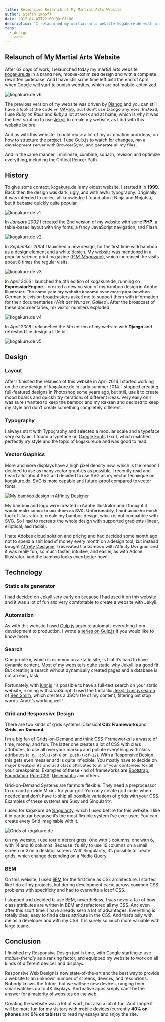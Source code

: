 ```yaml
---
title: Responsive Relaunch of My Martial Arts Website
author: Stefan Imhoff
date: 2015-04-07T22:00:00+01:00
description: "I relaunched my martial arts website kogakure.de with a responsive design. This post gives an overview on the process of creating my website: Design, Typography, Vector Graphics, Jekyll, Grids, Responsive Design and BEM."
tags:
  - design
  - code
---
```


## Relaunch of My Martial Arts Website

After 62 days of work, I relaunched today my martial arts website [kogakure.de](https://www.kogakure.de/) in a brand new, mobile-optimized design and with a complete rewritten codebase. And I have still some time left until the end of April when Google will start to punish websites, which are not mobile-optimized.

![kogakure.de v6](/assets/images/posts/kogakure-de-relaunch.jpg "kogakure.de v6")

The previous version of my website was driven by [Django](https://www.djangoproject.com/) and you can still have a look at the code on [GitHub](https://github.com/kogakure/django-kogakure.de), but I don’t use Django anymore. Instead, I use _Ruby on Rails_ and _Ruby_ a lot at work and at home, which is why it was the best solution to use [Jekyll](https://jekyllrb.com/) to create my website, as I did with this website before.

And as with this website, I could reuse a lot of my automation and ideas, on how to structure the project. I use [Gulp.js](https://gulpjs.com/) to watch for changes, run a development server with BrowserSync, and generate all my files.

And in the same manner, I minimize, combine, squash, revision and optimize everything, including the Critical Render Path.

## History

To give some context, kogakure.de is my oldest website, I started it in **1999**. Back then the design was dark, ugly, and with awful typography. Originally it was intended to collect all knowledge I found about Ninja and Ninjutsu, but it became quickly quite popular.

![kogakure.de v1](/assets/images/posts/kogakure-de-v1.jpg "kogakure.de v1")

In _January 2002_ I created the 2nd version of my website with some **PHP**, a table-based layout with tiny fonts, a fancy JavaScript navigation, and Flash.

![kogakure.de v2](/assets/images/posts/kogakure-de-v2.jpg "kogakure.de v2")

In _September 2004_ I launched a new design, for the first time with bamboo as a design element and a white design. My website was mentioned in a popular science print magazine (<cite>[P.M. Magazine](https://www.pm-magazin.de/)</cite>), which increased the visits about 8 times the regular visits.

![kogakure.de v3](/assets/images/posts/kogakure-de-v3.jpg "kogakure.de v3")

In _April 2006_ I launched the 4th edition of kogakure.de, running on **ExpressionEngine**. I created a new version of my bamboo design in Adobe Illustrator. The same year my website became even more popular when German television broadcasters asked me to support them with information for their documentaries (<cite>Welt der Wunder</cite>, <cite>Galileo</cite>). After the broadcast of these documentaries, my visitor numbers exploded.

![kogakure.de v4](/assets/images/posts/kogakure-de-v4.jpg "kogakure.de v4")

In _April 2008_ I relaunched the 5th edition of my website with **Django** and refreshed the design a little bit.

![kogakure.de v5](/assets/images/posts/kogakure-de-v5.jpg "kogakure.de v5")

## Design

### Layout

After I finished the relaunch of this website in April 2014 I started working on the new design of kogakure.de in early summer 2014. I stopped creating full-featured designs in Photoshop some years ago, but still, use it to create mood boards and quickly try iterations of different ideas. Very early on I was sure I wanted to keep the bamboo and my Rakkan and decided to keep my style and don’t create something completely different.

### Typography

I always start with Typography and selected a modular scale and a typeface very early on. I found a typeface on [Google Fonts](https://fonts.google.com) (Exo), which matched perfectly my style and the topic of kogakure.de and was good to read.

### Vector Graphics

More and more displays have a high pixel density now, which is the reason I decided to use as many vector graphics as possible. I recently read and heard a lot about SVG and decided to use SVG as my vector technique on kogakure.de. SVG is more capable and future-proof compared to vector fonts.

![My bamboo design in Affinity Designer](/assets/images/posts/kogakure-de-bamboo-affinity-designer.jpg "My bamboo design in Affinity Designer")

My bamboo and logo were created in Adobe Illustrator and I thought it would make sense to use them as SVG. Unfortunately, I had used the mesh tool of Illustrator to create my bamboo design, which is not compatible with SVG. So I had to recreate the whole design with supported gradients (linear, elliptical, and radial).

I hate Adobes cloud solution and pricing and had decided some month ago not to spend a shit load of money every month on a design tool, but instead bought [Affinity Designer](https://affinity.serif.com/). I recreated the bamboo with Affinity Designer and it was really fun, so much faster, intuitive, and easier, as with Adobe Illustrator. And the bamboo looks even better now!

## Technology

### Static site generator

I had decided on [Jekyll](https://jekyllrb.com/) very early on because I had used it on this website and it was a lot of fun and very comfortable to create a website with Jekyll.

### Automation

As with this website I used [Gulp.js](https://gulpjs.com/) again to automate everything from development to production. I wrote a [series on Gulp.js](/series/gulp/) if you would like to know more.

### Search

One problem, which is common on a static site, is that it’s hard to have dynamic content. Most of my website is quite static, why Jekyll is a good fit. But creating a search without dynamically created pages and a database is not an easy task.

Fortunately, with [lunr.js](https://lunrjs.com/) it’s possible to have a full-text search on your static website, running with JavaScript. I used the fantastic [Jekyll Lunr.js search](https://github.com/slashdotdash/jekyll-lunr-js-search) of [Ben Smith](https://github.com/slashdotdash), which creates a JSON file of my content, filtering out stop words. And it’s working well!

### Grid and Responsive Design

There are two kinds of grids systems: Classical **CSS Frameworks** and **Grids-on-Demand**.

I’m a big fan of Grids-on-Demand and think CSS-Frameworks is a waste of time, money, and fun. The latter one creates a lot of CSS with class attributes, to use all over your markup and pollute everything with class attributes (e. g. `.col-1-of-6` or `.push-3-of-12`). With a Responsive Design, this gets even messier and is quite inflexible. You mostly have to decide on major breakpoints and add class attributes to all of your containers for all your breakpoints. Examples of these kind of frameworks are [Bootstrap](http://getbootstrap.com/), [Foundation](https://foundation.zurb.com/), [Pure.CSS](https://purecss.io/), [Unsemantic](https://unsemantic.com/) and others.

Grid-on-Demand Systems are far more flexible. They need a preprocessor to run and provide Mixins for your grid. You only create grid code, when needed and don’t have to ship all possible variations of grids with your CSS. Examples of these systems are [Susy](http://susy.oddbird.net/) and [Singularity](https://github.com/at-import/Singularity).

I used for kogakure.de [Singularity](https://github.com/at-import/Singularity), which I used before for this website. I like it in particular because it’s the most flexible system I’ve ever used. You can create every Grid imaginable with it.

![Grids of kogakure.de](/assets/images/posts/kogakure-de-grids.jpg "4 different grids depending on the viewport size")

On my website, I use four different grids: One with 3 columns, one with 6, with 14 and 16 columns. Because it’s silly to use 16 columns on a small screen or 3 on a desktop screen. With Singularity, it’s possible to create grids, which change depending on a Media Query.

### BEM

On this website, I used [BEM](https://en.bem.info/) for the first time as CSS architecture. I started like I do all my projects, but during development came across common CSS problems with specificity and had to overwrite a lot of CSS.

I stopped and decided to use BEM, nevertheless, I was never a fan of how class attributes are written in BEM and refactored all my CSS. And even after this short time, I have already seen a lot of advantages. Everything is totally clear, easy to find a class attribute in the CSS. And that’s only with me as a developer and with my CSS. It is surely so much more valuable with large teams.

## Conclusion

I finished my Responsive Design just in time, with Google starting to use _mobile-friendly_ as a ranking factor, and equipped my website to work on all kinds of different devices and displays.

Responsive Web Design is now state-of-the-art and the best way to provide a website to an unknown number of screens, devices, and resolutions. Nobody knows the future, but we will see new devices, ranging from smartwatches up to 4K displays. And native apps simply can’t be the answer for a majority of websites on the web.

Creating the website was a lot of work, but also a lot of fun. And I hope it will be more fun for my visitors with mobile devices (currently **40% on phones** and **9% on tablets**) to read my essays and enjoy the site.
